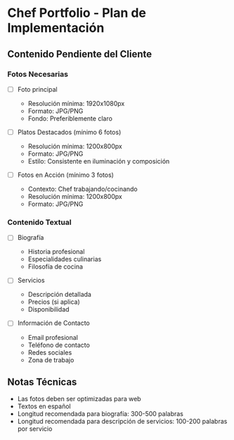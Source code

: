 # Chef Portfolio - Plan de Implementación

## Contenido Pendiente del Cliente

### Fotos Necesarias
- [ ] Foto principal
  - Resolución mínima: 1920x1080px
  - Formato: JPG/PNG
  - Fondo: Preferiblemente claro

- [ ] Platos Destacados (mínimo 6 fotos)
  - Resolución mínima: 1200x800px
  - Formato: JPG/PNG
  - Estilo: Consistente en iluminación y composición

- [ ] Fotos en Acción (mínimo 3 fotos)
  - Contexto: Chef trabajando/cocinando
  - Resolución mínima: 1200x800px
  - Formato: JPG/PNG

### Contenido Textual
- [ ] Biografía
  - Historia profesional
  - Especialidades culinarias
  - Filosofía de cocina

- [ ] Servicios
  - Descripción detallada
  - Precios (si aplica)
  - Disponibilidad

- [ ] Información de Contacto
  - Email profesional
  - Teléfono de contacto
  - Redes sociales
  - Zona de trabajo

## Notas Técnicas
- Las fotos deben ser optimizadas para web
- Textos en español
- Longitud recomendada para biografía: 300-500 palabras
- Longitud recomendada para descripción de servicios: 100-200 palabras por servicio
